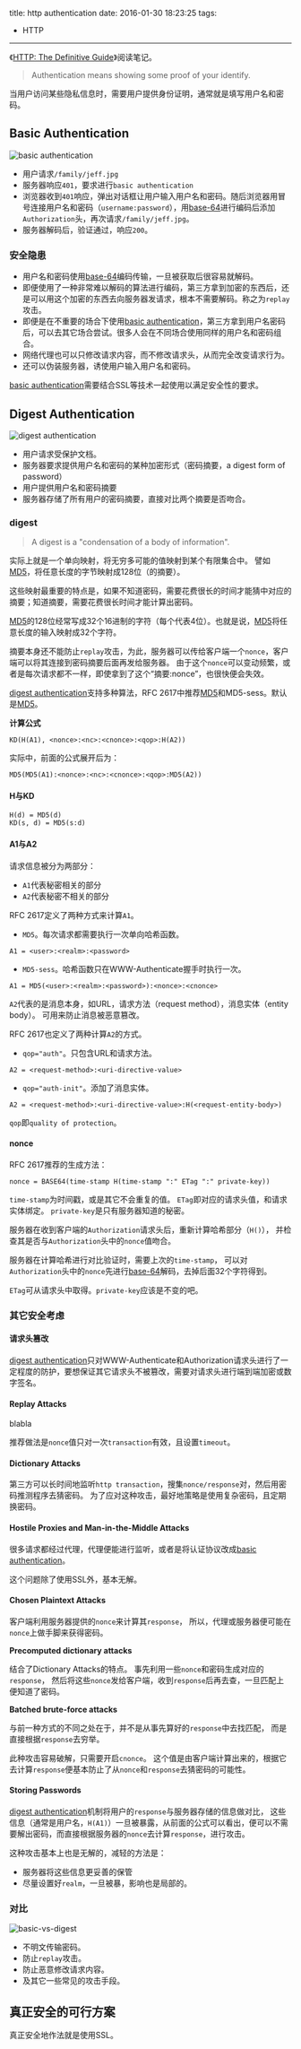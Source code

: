 title: http authentication
date: 2016-01-30 18:23:25
tags:
  - HTTP
---

《[HTTP: The Definitive Guide]》阅读笔记。

>Authentication means showing some proof of your identify.

当用户访问某些隐私信息时，需要用户提供身份证明，通常就是填写用户名和密码。

## Basic Authentication
![basic authentication](basic-authentication-example.png)

* 用户请求`/family/jeff.jpg`
* 服务器响应`401`，要求进行`basic authentication`
* 浏览器收到`401`响应，弹出对话框让用户输入用户名和密码。随后浏览器用冒号连接用户名和密码（`username:password`），用[base-64]进行编码后添加`Authorization`头，再次请求`/family/jeff.jpg`。
* 服务器解码后，验证通过，响应`200`。

### 安全隐患
* 用户名和密码使用[base-64]编码传输，一旦被获取后很容易就解码。
* 即便使用了一种非常难以解码的算法进行编码，第三方拿到加密的东西后，还是可以用这个加密的东西去向服务器发请求，根本不需要解码。称之为`replay`攻击。
* 即便是在不重要的场合下使用[basic authentication]，第三方拿到用户名密码后，可以去其它场合尝试。很多人会在不同场合使用同样的用户名和密码组合。
* 网络代理也可以只修改请求内容，而不修改请求头，从而完全改变请求行为。
* 还可以伪装服务器，诱使用户输入用户名和密码。

[basic authentication]需要结合SSL等技术一起使用以满足安全性的要求。

## Digest Authentication
![digest authentication](digest-authentication-example.png)

* 用户请求受保护文档。
* 服务器要求提供用户名和密码的某种加密形式（密码摘要，a digest form of password）
* 用户提供用户名和密码摘要
* 服务器存储了所有用户的密码摘要，直接对比两个摘要是否吻合。

### digest
>A digest is a "condensation of a body of information".

实际上就是一个单向映射，将无穷多可能的值映射到某个有限集合中。
譬如[MD5]，将任意长度的字节映射成128位（的摘要）。

这些映射最重要的特点是，如果不知道密码，需要花费很长的时间才能猜中对应的摘要；知道摘要，需要花费很长时间才能计算出密码。

[MD5]的128位经常写成32个16进制的字符（每个代表4位）。也就是说，[MD5]将任意长度的输入映射成32个字符。

摘要本身还不能防止`replay`攻击，为此，服务器可以传给客户端一个`nonce`，客户端可以将其连接到密码摘要后面再发给服务器。
由于这个`nonce`可以变动频繁，或者是每次请求都不一样，即使拿到了这个“摘要:nonce”，也很快便会失效。

[digest authentication]支持多种算法，RFC 2617中推荐[MD5]和MD5-sess。默认是[MD5]。

**计算公式**
```
KD(H(A1), <nonce>:<nc>:<cnonce>:<qop>:H(A2))

```

实际中，前面的公式展开后为：
```
MD5(MD5(A1):<nonce>:<nc>:<cnonce>:<qop>:MD5(A2))

```

#### H与KD
```
H(d) = MD5(d)
KD(s, d) = MD5(s:d)

```

#### A1与A2
请求信息被分为两部分：
* `A1`代表秘密相关的部分
* `A2`代表秘密不相关的部分

RFC 2617定义了两种方式来计算`A1`。
* `MD5`。每次请求都需要执行一次单向哈希函数。
```
A1 = <user>:<realm>:<password>
```

* `MD5-sess`。哈希函数只在WWW-Authenticate握手时执行一次。
```
A1 = MD5(<user>:<realm>:<password>):<nonce>:<cnonce>

```

`A2`代表的是消息本身，如URL，请求方法（request method），消息实体（entity body）。
可用来防止消息被恶意篡改。

RFC 2617也定义了两种计算`A2`的方式。
* `qop="auth"`。只包含URL和请求方法。
```
A2 = <request-method>:<uri-directive-value>

```

* `qop="auth-init"`。添加了消息实体。
```
A2 = <request-method>:<uri-directive-value>:H(<request-entity-body>)

```

`qop`即`quality of protection`。

#### nonce
RFC 2617推荐的生成方法：
```
nonce = BASE64(time-stamp H(time-stamp ":" ETag ":" private-key))

```

`time-stamp`为时间戳，或是其它不会重复的值。
`ETag`即对应的请求头值，和请求实体绑定。
`private-key`是只有服务器知道的秘密。

服务器在收到客户端的`Authorization`请求头后，重新计算哈希部分（`H()`），
并检查其是否与`Authorization`头中的`nonce`值吻合。

服务器在计算哈希进行对比验证时，需要上次的`time-stamp`，
可以对`Authorization`头中的`nonce`先进行[base-64]解码，去掉后面32个字符得到。

`ETag`可从请求头中取得。`private-key`应该是不变的吧。

### 其它安全考虑
#### 请求头篡改
[digest authentication]只对WWW-Authenticate和Authorization请求头进行了一定程度的防护，要想保证其它请求头不被篡改，需要对请求头进行端到端加密或数字签名。

#### Replay Attacks
blabla

推荐做法是`nonce`值只对一次`transaction`有效，且设置`timeout`。

#### Dictionary Attacks
第三方可以长时间地监听`http transaction`，搜集`nonce/response`对，然后用密码推测程序去猜密码。
为了应对这种攻击，最好地策略是使用复杂密码，且定期换密码。

#### Hostile Proxies and Man-in-the-Middle Attacks
很多请求都经过代理，代理便能进行监听，或者是将认证协议改成[basic authentication]。

这个问题除了使用SSL外，基本无解。

#### Chosen Plaintext Attacks
客户端利用服务器提供的`nonce`来计算其`response`，
所以，代理或服务器便可能在`nonce`上做手脚来获得密码。

**Precomputed dictionary attacks**

结合了Dictionary Attacks的特点。
事先利用一些`nonce`和密码生成对应的`response`，
然后将这些`nonce`发给客户端，收到`response`后再去查，一旦匹配上便知道了密码。

**Batched brute-force attacks**

与前一种方式的不同之处在于，并不是从事先算好的`response`中去找匹配，
而是直接根据`response`去穷举。

此种攻击容易破解，只需要开启`cnonce`。
这个值是由客户端计算出来的，根据它去计算`response`便基本防止了从`nonce`和`response`去猜密码的可能性。

#### Storing Passwords
[digest authentication]机制将用户的`response`与服务器存储的信息做对比，
这些信息（通常是用户名，`H(A1)`）一旦被暴露，从前面的公式可以看出，便可以不需要解出密码，而直接根据服务器的`nonce`去计算`response`，进行攻击。

这种攻击基本上也是无解的，减轻的方法是：
* 服务器将这些信息更妥善的保管
* 尽量设置好`realm`，一旦被暴，影响也是局部的。

### 对比
![basic-vs-digest](basic-vs-digest.png)

* 不明文传输密码。
* 防止`replay`攻击。
* 防止恶意修改请求内容。
* 及其它一些常见的攻击手段。

## 真正安全的可行方案
真正安全地作法就是使用SSL。

[base-64]: https://en.wikipedia.org/wiki/Base64
[MD5]: https://en.wikipedia.org/wiki/MD5
[basic authentication]: #basic-authentication
[digest authentication]: #digest-authentication
[HTTP: The Definitive Guide]: http://www.staroceans.org/e-book/O'Reilly%20-%20HTTP%20-%20The%20Definitive%20Guide.pdf

